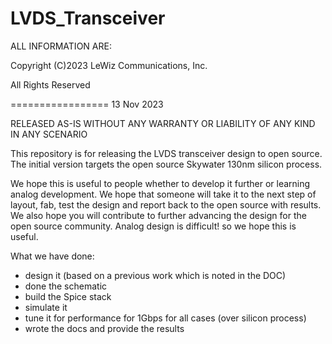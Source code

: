 # LVDS_Transceiver


ALL INFORMATION ARE:

Copyright (C)2023 LeWiz Communications, Inc.

All Rights Reserved



================= 13 Nov 2023

RELEASED AS-IS WITHOUT ANY WARRANTY OR LIABILITY OF ANY KIND IN ANY SCENARIO

This repository is for releasing the LVDS transceiver design to open source.
The initial version targets the open source Skywater 130nm silicon process.

We hope this is useful to people whether to develop it further or learning analog development.
We hope that someone will take it to the next step of layout, fab, test the design and report back to the open source with results.
We also hope you will contribute to further advancing the design for the open source community.
Analog design is difficult!
so we hope this is useful.

What we have done:
- design it (based on a previous work which is noted in the DOC)
- done the schematic
- build the Spice stack
- simulate it
- tune it for performance for 1Gbps for all cases (over silicon process)
- wrote the docs and provide the results

